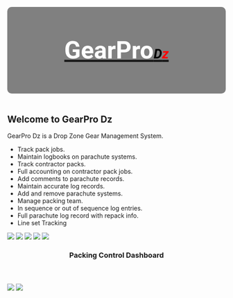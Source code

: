 <style>
@import url('https://fonts.googleapis.com/css?family=Roboto');   

#logo em{
  font-size: 55%;
  color: #000000;
}

#logo h3{
  font-size: 400%;
  line-height: 200px;
  font-weight: bold;
  font-family: "Roboto";
  color: #FFFFFF;
}

#logo span {
  color:red;    
}

logo a {
   text-decoration: none;
}

#logo {
  text-align: center;
  height: 200px;
  background-color: grey;
  border-radius: 10px;
}

footer {
    text-align:center;
}
</style>

<div id="logo">
<a href="http://gearpro.jodymoore.net/login" ><h3>GearPro<em>D<span>z</span></em></h3> </a>
</div>

<br>

## Welcome to GearPro Dz 

GearPro Dz is a Drop Zone Gear Management System. 

- Track pack jobs.
- Maintain logbooks on parachute systems.
- Track contractor packs.
- Full accounting on contractor pack jobs.
- Add comments to parachute records.
- Maintain accurate log records.
- Add and remove parachute systems.
- Manage packing team. 
- In sequence or out of sequence log entries.
- Full parachute log record with repack info.
- Line set Tracking 


<img src="https://s3.amazonaws.com/jwm-product-images/gearproImages/gearpro11.png" >

<img src="https://s3.amazonaws.com/jwm-product-images/gearproImages/gearpro-image12.png" >

<img src="https://s3.amazonaws.com/jwm-product-images/gearproImages/gearpro-image13.png" >

<img src="https://s3.amazonaws.com/jwm-product-images/gearproImages/gearpro-image14.png" >

<img src="https://s3.amazonaws.com/jwm-product-images/gearproImages/gearpro-image15.png" >

<header><h3>Packing Control Dashboard</h3></header>

<img src="https://s3.amazonaws.com/jwm-product-images/gearproImages/gearpro-image9.png" >

<img src="https://s3.amazonaws.com/jwm-product-images/gearproImages/gearpro-image7.png" >
